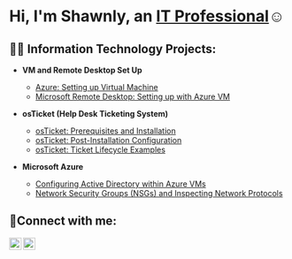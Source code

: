 <h1>Hi, I'm Shawnly, an <a href="https://www.linkedin.com/in/shawnlyn">IT Professional</a>☺</h1>

<h2>👨‍💻 Information Technology Projects:</h2>

- <b>VM and Remote Desktop Set Up</b>
  - [Azure: Setting up Virtual Machine](https://github.com/shawnlynaraja/vm-set-up)
  - [Microsoft Remote Desktop: Setting up with Azure VM](https://github.com/shawnlynaraja/remote-desktop)


- <b>osTicket (Help Desk Ticketing System)</b>
  - [osTicket: Prerequisites and Installation](https://github.com/shawnlynaraja/osticket-prereqs)
  - [osTicket: Post-Installation Configuration](https://github.com/shawnlynaraja/post-install-config)
  - [osTicket: Ticket Lifecycle Examples](https://github.com/shawnlynaraja/ticket-lifecycle)
- <b>Microsoft Azure</b>
  - [Configuring Active Directory within Azure VMs](https://github.com/shawnlynaraja/configure-ad)
  - [Network Security Groups (NSGs) and Inspecting Network Protocols](https://github.com/shawnlynaraja/azure-nsg)

<h2>🤳Connect with me:</h2>

[<img align="left" alt="Josh | Twitter" width="22px" src="https://cdn.jsdelivr.net/npm/simple-icons@v3/icons/twitter.svg" />][twitter]
[<img align="left" alt="Josh | LinkedIn" width="22px" src="https://cdn.jsdelivr.net/npm/simple-icons@v3/icons/linkedin.svg" />][linkedin]

[twitter]: https://twitter.com/ShawnlySNaraja
[linkedin]: https://www.linkedin.com/in/shawnlynaraja/


